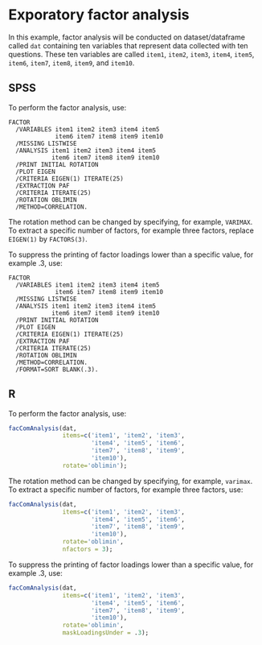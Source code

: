 # Exporatory factor analysis

In this example, factor analysis will be conducted on dataset/dataframe called `dat` containing ten variables that represent data collected with ten questions. These ten variables are called `item1`, `item2`, `item3`, `item4`, `item5`, `item6`, `item7`, `item8`, `item9`, and `item10`.

## SPSS

To perform the factor analysis, use:

```
FACTOR
  /VARIABLES item1 item2 item3 item4 item5
             item6 item7 item8 item9 item10
  /MISSING LISTWISE 
  /ANALYSIS item1 item2 item3 item4 item5
            item6 item7 item8 item9 item10
  /PRINT INITIAL ROTATION
  /PLOT EIGEN
  /CRITERIA EIGEN(1) ITERATE(25)
  /EXTRACTION PAF
  /CRITERIA ITERATE(25)
  /ROTATION OBLIMIN
  /METHOD=CORRELATION.
```

The rotation method can be changed by specifying, for example, `VARIMAX`. To extract a specific number of factors, for example three factors, replace `EIGEN(1)` by `FACTORS(3)`.

To suppress the printing of factor loadings lower than a specific value, for example .3, use:

```
FACTOR
  /VARIABLES item1 item2 item3 item4 item5
             item6 item7 item8 item9 item10
  /MISSING LISTWISE 
  /ANALYSIS item1 item2 item3 item4 item5
            item6 item7 item8 item9 item10
  /PRINT INITIAL ROTATION
  /PLOT EIGEN
  /CRITERIA EIGEN(1) ITERATE(25)
  /EXTRACTION PAF
  /CRITERIA ITERATE(25)
  /ROTATION OBLIMIN
  /METHOD=CORRELATION.
  /FORMAT=SORT BLANK(.3).
```

## R

To perform the factor analysis, use:

```r
facComAnalysis(dat,
               items=c('item1', 'item2', 'item3',
                       'item4', 'item5', 'item6',
                       'item7', 'item8', 'item9',
                       'item10'),
               rotate='oblimin');
```

The rotation method can be changed by specifying, for example, `varimax`. To extract a specific number of factors, for example three factors, use:

```r
facComAnalysis(dat,
               items=c('item1', 'item2', 'item3',
                       'item4', 'item5', 'item6',
                       'item7', 'item8', 'item9',
                       'item10'),
               rotate='oblimin',
               nfactors = 3);
```

To suppress the printing of factor loadings lower than a specific value, for example .3, use:

```r
facComAnalysis(dat,
               items=c('item1', 'item2', 'item3',
                       'item4', 'item5', 'item6',
                       'item7', 'item8', 'item9',
                       'item10'),
               rotate='oblimin',
               maskLoadingsUnder = .3);
```
